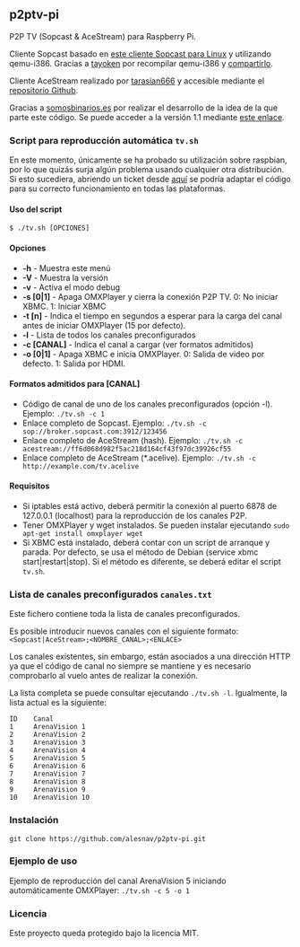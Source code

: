 ## p2ptv-pi

P2P TV (Sopcast & AceStream) para Raspberry Pi.

Cliente Sopcast basado en [este cliente Sopcast para Linux](https://code.google.com/p/sopcast-player/downloads/list) y utilizando qemu-i386. Gracias a [tayoken](http://www.raspberrypi.org/phpBB3/memberlist.php?mode=viewprofile&u=72614) por recompilar qemu-i386 y [compartirlo](http://www.raspberrypi.org/phpBB3/viewtopic.php?t=46342).

Cliente AceStream realizado por [tarasian666](https://github.com/tarasian666/) y accesible mediante el [repositorio Github](https://github.com/tarasian666/acestream).

Gracias a [somosbinarios.es](http://www.somosbinarios.es) por realizar el desarrollo de la idea de la que parte este código. Se puede acceder a la versión 1.1 mediante [este enlace](http://www.somosbinarios.es/raspberry-pi-television-y-futbol-en-un-click-v1-1/).

### Script para reproducción automática `tv.sh`

En este momento, únicamente se ha probado su utilización sobre raspbian, por lo que quizás surja algún problema usando cualquier otra distribución. Si esto sucediera, abriendo un ticket desde [aquí](https://github.com/alesnav/p2ptv-pi/issues) se podría adaptar el código para su correcto funcionamiento en todas las plataformas.

#### Uso del script
    $ ./tv.sh [OPCIONES]

#### Opciones
* **-h** - Muestra este menú
* **-V** - Muestra la versión
* **-v** - Activa el modo debug
* **-s [0|1]** - Apaga OMXPlayer y cierra la conexión P2P TV. 0: No iniciar XBMC. 1: Iniciar XBMC
* **-t [n]** - Indica el tiempo en segundos a esperar para la carga del canal antes de iniciar OMXPlayer (15 por defecto).
* **-l** - Lista de todos los canales preconfigurados
* **-c [CANAL]** - Indica el canal a cargar (ver formatos admitidos)
* **-o [0|1]** - Apaga XBMC e inicia OMXPlayer. 0: Salida de video por defecto. 1: Salida por HDMI.

#### Formatos admitidos para [CANAL]
* Código de canal de uno de los canales preconfigurados (opción -l). Ejemplo: `./tv.sh -c 1`
* Enlace completo de Sopcast. Ejemplo: `./tv.sh -c sop://broker.sopcast.com:3912/123456`
* Enlace completo de AceStream (hash). Ejemplo: `./tv.sh -c acestream://ff6d068d982f5ac218d164cf43f97dc39926cf55`
* Enlace completo de AceStream (*.acelive). Ejemplo: `./tv.sh -c http://example.com/tv.acelive`

#### Requisitos
* Si iptables está activo, deberá permitir la conexión al puerto 6878 de 127.0.0.1 (localhost) para la reproducción de los canales P2P.
* Tener OMXPlayer y wget instalados. Se pueden instalar ejecutando `sudo apt-get install omxplayer wget`
* Si XBMC está instalado, deberá contar con un script de arranque y parada. Por defecto, se usa el método de Debian (service xbmc start|restart|stop). Si el método es diferente, se deberá editar el script `tv.sh`.

### Lista de canales preconfigurados `canales.txt`
Este fichero contiene toda la lista de canales preconfigurados.

Es posible introducir nuevos canales con el siguiente formato: `<Sopcast|AceStream>;<NOMBRE_CANAL>;<ENLACE>`

Los canales existentes, sin embargo, están asociados a una dirección HTTP ya que el código de canal no siempre se mantiene y es necesario comprobarlo al vuelo antes de realizar la conexión.

La lista completa se puede consultar ejecutando `./tv.sh -l`. Igualmente, la lista actual es la siguiente:

    ID    Canal
    1     ArenaVision 1
    2     ArenaVision 2
    3     ArenaVision 3
    4     ArenaVision 4
    5     ArenaVision 5
    6     ArenaVision 6
    7     ArenaVision 7
    8     ArenaVision 8
    9     ArenaVision 9
    10    ArenaVision 10

### Instalación
    git clone https://github.com/alesnav/p2ptv-pi.git

### Ejemplo de uso
Ejemplo de reproducción del canal ArenaVision 5 iniciando automáticamente OMXPlayer: `./tv.sh -c 5 -o 1`

### Licencia
Este proyecto queda protegido bajo la licencia MIT.
